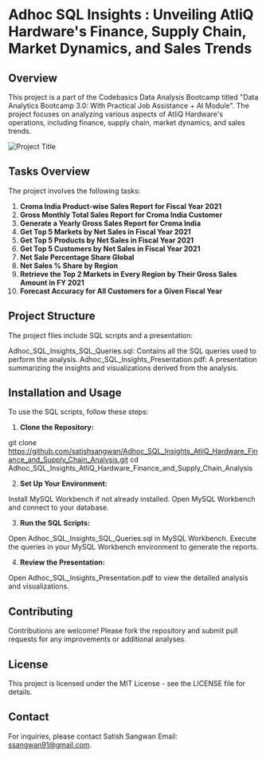# Adhoc SQL Insights : Unveiling AtliQ Hardware's Finance, Supply Chain, Market Dynamics, and Sales Trends

## Overview

This project is a part of the Codebasics Data Analysis Bootcamp titled "Data Analytics Bootcamp 3.0: With Practical Job Assistance + AI Module". The project focuses on analyzing various aspects of AtliQ Hardware's operations, including finance, supply chain, market dynamics, and sales trends.

![Project Title](image.png)

## Tasks Overview

The project involves the following tasks:

1. **Croma India Product-wise Sales Report for Fiscal Year 2021**
2. **Gross Monthly Total Sales Report for Croma India Customer**
3. **Generate a Yearly Gross Sales Report for Croma India**
4. **Get Top 5 Markets by Net Sales in Fiscal Year 2021**
5. **Get Top 5 Products by Net Sales in Fiscal Year 2021**
6. **Get Top 5 Customers by Net Sales in Fiscal Year 2021**
7.  **Net Sale Percentage Share Global**
8. **Net Sales % Share by Region**
9. **Retrieve the Top 2 Markets in Every Region by Their Gross Sales Amount in FY 2021**
10. **Forecast Accuracy for All Customers for a Given Fiscal Year**
## Project Structure
The project files include SQL scripts and a presentation:

Adhoc_SQL_Insights_SQL_Queries.sql: Contains all the SQL queries used to perform the analysis.
Adhoc_SQL_Insights_Presentation.pdf: A presentation summarizing the insights and visualizations derived from the analysis.
## Installation and Usage
To use the SQL scripts, follow these steps:

1. **Clone the Repository:**

git clone https://github.com/satishsangwan/Adhoc_SQL_Insights_AtliQ_Hardware_Finance_and_Supply_Chain_Analysis.git
cd Adhoc_SQL_Insights_AtliQ_Hardware_Finance_and_Supply_Chain_Analysis

2. **Set Up Your Environment:**

Install MySQL Workbench if not already installed.
Open MySQL Workbench and connect to your database.

3. **Run the SQL Scripts:**

Open Adhoc_SQL_Insights_SQL_Queries.sql in MySQL Workbench.
Execute the queries in your MySQL Workbench environment to generate the reports.

4. **Review the Presentation:**

Open Adhoc_SQL_Insights_Presentation.pdf to view the detailed analysis and visualizations.

## Contributing
Contributions are welcome! Please fork the repository and submit pull requests for any improvements or additional analyses.

## License
This project is licensed under the MIT License - see the LICENSE file for details.

## Contact
For inquiries, please contact Satish Sangwan Email: ssangwan91@gmail.com.
